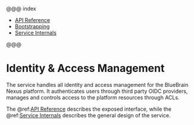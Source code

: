 @@@ index

* [API Reference](api-reference/index.md)
* [Bootstrapping](bootstrap/index.md)
* [Service Internals](internals/index.md)

@@@

# Identity & Access Management

The service handles all identity and access management for the BlueBrain Nexus platform. It authenticates users
through third party OIDC providers, manages and controls access to the platform resources through ACLs.

The @ref:[API Reference](api-reference/index.md) describes the exposed interface, while the
@ref:[Service Internals](internals/index.md) describes the general design of the service.